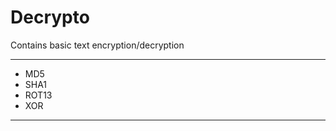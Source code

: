 Decrypto
========

Contains basic text encryption/decryption

---------------
* MD5
* SHA1
* ROT13
* XOR

---------------
